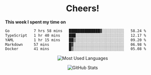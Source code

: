 <h1 align="center">Cheers!</h1>

**This week I spent my time on**
<!--START_SECTION:waka-->

```txt
Go           7 hrs 58 mins   ██████████████▓░░░░░░░░░░   58.24 %
TypeScript   1 hr 40 mins    ███░░░░░░░░░░░░░░░░░░░░░░   12.17 %
YAML         1 hr 15 mins    ██▒░░░░░░░░░░░░░░░░░░░░░░   09.20 %
Markdown     57 mins         █▓░░░░░░░░░░░░░░░░░░░░░░░   06.98 %
Docker       41 mins         █▒░░░░░░░░░░░░░░░░░░░░░░░   05.08 %
```

<!--END_SECTION:waka-->

<p align="center"><img src="https://github-readme-stats.vercel.app/api/top-langs/?username=thnkrn&layout=compact&hide=html&theme=tokyonight" alt="Most Used Languages" /></p>

<p align="center"><img src="https://github-readme-stats.vercel.app/api?username=thnkrn&show_icons=true&count_private=true&theme=tokyonight" alt="GitHub Stats" /></p>

<!-- <p align="center"><a href="https://wakatime.com"><img src="https://wakatime.com/share/@thnkrn/40092326-d1bd-471b-89da-9a7c63939402.png" /></p>
 -->
